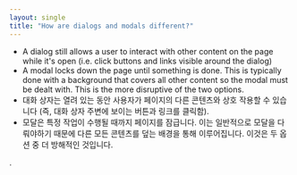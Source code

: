 ```yaml
---
layout: single
title: "How are dialogs and modals different?"
---
```


- A dialog still allows a user to interact with other content on the page while it's open (i.e. click buttons and links visible around the dialog)
- A modal locks down the page until something is done. This is typically done with a background that covers all other content so the modal must be dealt with. This is the more disruptive of the two options.
- 대화 상자는 열려 있는 동안 사용자가 페이지의 다른 콘텐츠와 상호 작용할 수 있습니다 (즉, 대화 상자 주변에 보이는 버튼과 링크를 클릭함).
- 모달은 특정 작업이 수행될 때까지 페이지를 잠급니다. 이는 일반적으로 모달을 다뤄야하기 때문에 다른 모든 콘텐츠를 덮는 배경을 통해 이루어집니다. 이것은 두 옵션 중 더 방해적인 것입니다.

.